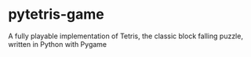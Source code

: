 # pytetris-game
A fully playable implementation of Tetris, the classic block falling puzzle, written in Python with Pygame
